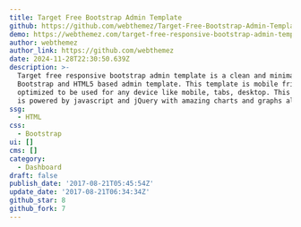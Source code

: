 ```yaml
---
title: Target Free Bootstrap Admin Template
github: https://github.com/webthemez/Target-Free-Bootstrap-Admin-Template
demo: https://webthemez.com/target-free-responsive-bootstrap-admin-template/
author: webthemez
author_link: https://github.com/webthemez
date: 2024-11-28T22:30:50.639Z
description: >-
  Target free responsive bootstrap admin template is a clean and minimal
  Bootstrap and HTML5 based admin template. This template is mobile friendly and
  optimized to be used for any device like mobile, tabs, desktop. This template
  is powered by javascript and jQuery with amazing charts and graphs al...
ssg:
  - HTML
css:
  - Bootstrap
ui: []
cms: []
category:
  - Dashboard
draft: false
publish_date: '2017-08-21T05:45:54Z'
update_date: '2017-08-21T06:34:34Z'
github_star: 8
github_fork: 7
---
```

